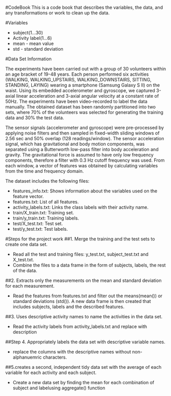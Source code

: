 #CodeBook
This is a code book that describes the variables, the data, and any transformations or work to clean up the data.

#Variables
* subject(1...30)
* Activity label(1...6)
* mean - mean value
* std - standard deviation

#Data Set Information

The experiments have been carried out with a group of 30 volunteers within an age bracket of 19-48 years. Each person performed six activities (WALKING, WALKING_UPSTAIRS, WALKING_DOWNSTAIRS, SITTING, STANDING, LAYING) wearing a smartphone (Samsung Galaxy S II) on the waist. Using its embedded accelerometer and gyroscope, we captured 3-axial linear acceleration and 3-axial angular velocity at a constant rate of 50Hz. The experiments have been video-recorded to label the data manually. The obtained dataset has been randomly partitioned into two sets, where 70% of the volunteers was selected for generating the training data and 30% the test data.

The sensor signals (accelerometer and gyroscope) were pre-processed by applying noise filters and then sampled in fixed-width sliding windows of 2.56 sec and 50% overlap (128 readings/window). The sensor acceleration signal, which has gravitational and body motion components, was separated using a Butterworth low-pass filter into body acceleration and gravity. The gravitational force is assumed to have only low frequency components, therefore a filter with 0.3 Hz cutoff frequency was used. From each window, a vector of features was obtained by calculating variables from the time and frequency domain.

The dataset includes the following files:
* features_info.txt: Shows information about the variables used on the feature vector.
* features.txt: List of all features.
* activity_labels.txt: Links the class labels with their activity name.
* train/X_train.txt: Training set.
* train/y_train.txt: Training labels.
* test/X_test.txt: Test set.
* test/y_test.txt: Test labels.

#Steps for the project work
##1. Merge the training and the test sets to create one data set.
* Read all the test and training files: y_test.txt, subject_test.txt and X_test.txt.
* Combine the files to a data frame in the form of subjects, labels, the rest of the data.

##2. Extracts only the measurements on the mean and standard deviation for each measurement. 
* Read the features from features.txt and filter out the means(mean()) or standard deviations (std()). A new data frame is then created that includes subjects, labels and the described features.

##3. Uses descriptive activity names to name the activities in the data set.
* Read the activity labels from activity_labels.txt and replace with description

##Step 4. Appropriately labels the data set with descriptive variable names. 
* replace the columns with the descriptive names without non-alphanuemric characters.

##5.creates a second, independent tidy data set with the average of each variable for each activity and each subject.
* Create a new data set by finding the mean for each combination of subject and labelusing aggregate() function

